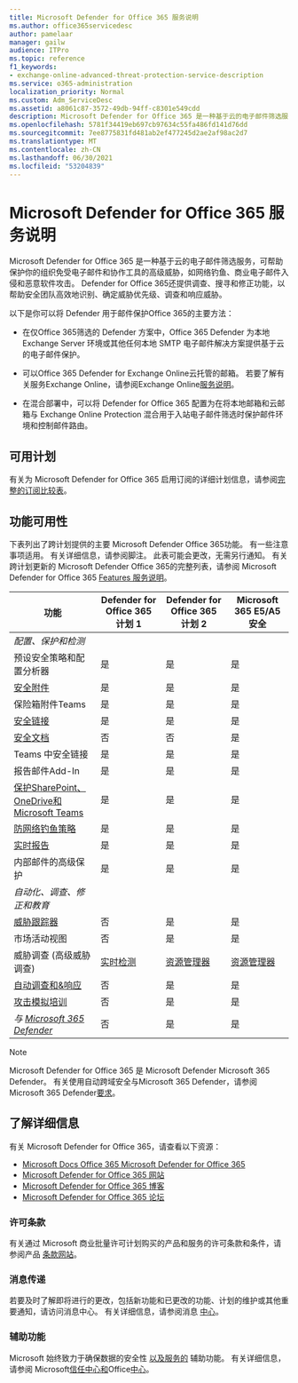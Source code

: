 ```yaml
---
title: Microsoft Defender for Office 365 服务说明
ms.author: office365servicedesc
author: pamelaar
manager: gailw
audience: ITPro
ms.topic: reference
f1_keywords:
- exchange-online-advanced-threat-protection-service-description
ms.service: o365-administration
localization_priority: Normal
ms.custom: Adm_ServiceDesc
ms.assetid: a8061c87-3572-49db-94ff-c8301e549cdd
description: Microsoft Defender for Office 365 是一种基于云的电子邮件筛选服务，它通过提供强大的零日保护来帮助你的组织抵御未知恶意软件和病毒，并包括实时保护组织免受有害的链接危害的功能。
ms.openlocfilehash: 5781f34419eb697cb97634c55fa486fd141d76dd
ms.sourcegitcommit: 7ee8775831fd481ab2ef477245d2ae2af98ac2d7
ms.translationtype: MT
ms.contentlocale: zh-CN
ms.lasthandoff: 06/30/2021
ms.locfileid: "53204839"
---
```

# <a name="microsoft-defender-for-office-365-service-description"></a>Microsoft Defender for Office 365 服务说明

Microsoft Defender for Office 365 是一种基于云的电子邮件筛选服务，可帮助保护你的组织免受电子邮件和协作工具的高级威胁，如网络钓鱼、商业电子邮件入侵和恶意软件攻击。 Defender for Office 365还提供调查、搜寻和修正功能，以帮助安全团队高效地识别、确定威胁优先级、调查和响应威胁。

以下是你可以将 Defender 用于邮件保护Office 365的主要方法：

- 在仅Office 365筛选的 Defender 方案中，Office 365 Defender 为本地 Exchange Server 环境或其他任何本地 SMTP 电子邮件解决方案提供基于云的电子邮件保护。

- 可以Office 365 Defender for Exchange Online云托管的邮箱。 若要了解有关服务Exchange Online，请参阅Exchange Online[服务说明](exchange-online-service-description/exchange-online-service-description.md)。

- 在混合部署中，可以将 Defender for Office 365 配置为在将本地邮箱和云邮箱与 Exchange Online Protection 混合用于入站电子邮件筛选时保护邮件环境和控制邮件路由。

## <a name="available-plans"></a>可用计划

有关为 Microsoft Defender for Office 365 启用订阅的详细计划信息，请参阅[完整的订阅比较表](https://go.microsoft.com/fwlink/?linkid=2139145)。

## <a name="feature-availability"></a>功能可用性

下表列出了跨计划提供的主要 Microsoft Defender Office 365功能。 有一些注意事项适用。 有关详细信息，请参阅脚注。 此表可能会更改，无需另行通知。 有关跨计划更新的 Microsoft Defender Office 365的完整列表，请参阅 Microsoft Defender for Office 365 [Features 服务说明](microsoft-defender-for-office-365-features.md)。

| 功能 | Defender for Office 365 计划 1 | Defender for Office 365 计划 2 | Microsoft 365 E5/A5 安全 |
|---------|--------------------------------|--------------------------------|--------------------------------|
| *配置、保护和检测* | | | |
| 预设安全策略和配置分析器 | 是 | 是 | 是 |
| [安全附件](microsoft-defender-for-office-365-features.md#safe-attachments) | 是 | 是 | 是 |
| 保险箱附件Teams | 是 | 是 | 是 |
| [安全链接](microsoft-defender-for-office-365-features.md#safe-links) | 是 | 是 | 是 |
| [安全文档](microsoft-defender-for-office-365-features.md#safe-documents) | 否 | 否 | 是 |
| Teams 中安全链接 | 是 | 是 | 是 |
| 报告邮件Add-In | 是 | 是 | 是 |
| [保护SharePoint、OneDrive和Microsoft Teams](microsoft-defender-for-office-365-features.md#protection-for-sharepoint-onedrive-and-microsoft-teams) | 是 | 是 | 是 |
| [防网络钓鱼策略](microsoft-defender-for-office-365-features.md#anti-phishing-policies) | 是 | 是 | 是 |
| [实时报告](microsoft-defender-for-office-365-features.md#real-time-reports) | 是 | 是 | 是 |
| 内部邮件的高级保护 | 是 | 是 | 是 |
| *自动化、调查、修正和教育* | | | |
| [威胁跟踪器](microsoft-defender-for-office-365-features.md#threat-trackers) | 否 | 是 | 是 |
| 市场活动视图 | 否 | 是 | 是 |
| 威胁调查 (高级威胁调查)  | [实时检测](microsoft-defender-for-office-365-features.md#real-time-detections) | [资源管理器](microsoft-defender-for-office-365-features.md#threat-explorer) | [资源管理器](microsoft-defender-for-office-365-features.md#threat-explorer) |
| [自动调查和&响应](microsoft-defender-for-office-365-features.md#automated-investigation--response) | 否 | 是 | 是 |
| [攻击模拟培训](microsoft-defender-for-office-365-features.md#attack-simulation-training) | 否 | 是 | 是 |
| *与 [Microsoft 365 Defender](/microsoft-365/security/defender/microsoft-365-defender)* | 否 | 是 | 是 |

> [!NOTE]
> Microsoft Defender for Office 365 是 Microsoft Defender Microsoft 365 Defender。 有关使用自动跨域安全与Microsoft 365 Defender，请参阅Microsoft 365 Defender[要求](/microsoft-365/security/mtp/prerequisites)。

## <a name="learn-more"></a>了解详细信息

有关 Microsoft Defender for Office 365，请查看以下资源：

- [Microsoft Docs Office 365 Microsoft Defender for Office 365](/microsoft-365/security/office-365-security/defender-for-office-365)
- [Microsoft Defender for Office 365 网站](https://www.microsoft.com/security/business/threat-protection/office-365-defender)
- [Microsoft Defender for Office 365 博客](https://techcommunity.microsoft.com/t5/microsoft-defender-for-office/bg-p/MicrosoftDefenderforOffice365Blog)
- [Microsoft Defender for Office 365 论坛](https://techcommunity.microsoft.com/t5/microsoft-defender-for-office/bd-p/MicrosoftDefenderforOffice365)

### <a name="licensing-terms"></a>许可条款

有关通过 Microsoft 商业批量许可计划购买的产品和服务的许可条款和条件，请参阅产品 [条款网站](https://www.microsoft.com/licensing/terms/)。

### <a name="messaging"></a>消息传递

若要及时了解即将进行的更改，包括新功能和已更改的功能、计划的维护或其他重要通知，请访问消息中心。 有关详细信息，请参阅消息 [中心](/microsoft-365/admin/manage/message-center)。

### <a name="accessibility"></a>辅助功能

Microsoft 始终致力于确保数据的安全性 [以及服务的](https://www.microsoft.com/trust-center/compliance/accessibility) 辅助功能。 有关详细信息，请参阅 Microsoft[信任中心和](https://www.microsoft.com/trust-center)Office[中心](https://support.office.com/article/ecab0fcf-d143-4fe8-a2ff-6cd596bddc6d)。
